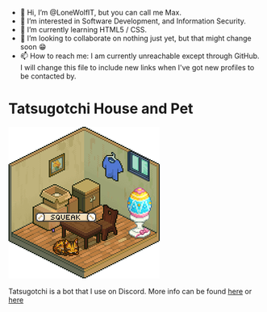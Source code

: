 - 👋 Hi, I’m @LoneWolfIT, but you can call me Max.
- 👀 I’m interested in Software Development, and Information Security.
- 🌱 I’m currently learning HTML5 / CSS.
- 💞️ I’m looking to collaborate on nothing just yet, but that might change soon 😁
- 📫 How to reach me:
     I am currently unreachable except through GitHub.
     I will change this file to include new links when I've got new profiles to be contacted by.

<!---
LoneWolfIT/LoneWolfIT is a ✨ special ✨ repository because its `README.md` (this file) appears on your GitHub profile.
You can click the Preview link to take a look at your changes.
--->


# Tatsugotchi House and Pet 
![My Tatsugotchi Pet and House](./room_view.gif)

Tatsugotchi is a bot that I use on Discord.
More info can be found [here](https://tatsu.gg) or [here](https://community.tatsu.gg)
